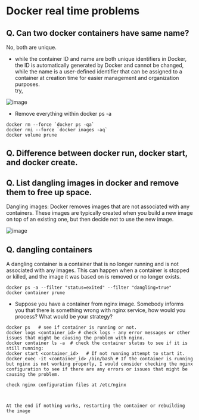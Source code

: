 # Docker real time problems

## Q. Can two docker containers have same name?
No, both are unique.
   - while the container ID and name are both unique identifiers in Docker, the ID is automatically generated by Docker and cannot be changed, 
     while the name is a user-defined identifier that can be assigned to a container at creation time for easier management and organization purposes. </br>
try, </br>

![image](https://user-images.githubusercontent.com/76727343/227730495-04ac3b8c-3f7b-4ca7-88fd-c3b32b63ac5b.png)

- Remove everything within docker ps -a
```
docker rm --force `docker ps -qa`
docker rmi --force `docker images -aq`
docker volume prune
```

## Q. Difference between docker run, docker start, and docker create.

## Q. List **dangling images** in docker and remove them to free up space.
Dangling images: Docker removes images that are not associated with any containers. These images are typically created when you build a new image on top of an existing one, but then decide not to use the new image.

![image](https://user-images.githubusercontent.com/76727343/227731140-e5247d3d-fef4-4a8c-ad14-a65d4fb0adc8.png)


## Q. **dangling containers**
A dangling container is a container that is no longer running and is not associated with any images. This can happen when a container is stopped or killed, and the image it was based on is removed or no longer exists.
```
docker ps -a --filter "status=exited" --filter "dangling=true"
docker container prune
```

- Suppose you have a container from nginx image. Somebody informs you that there is something wrong with nginx service, how would you process? What would be your strategy?
```
docker ps   # see if container is running or not.
docker logs <container_id> # check logs - any error messages or other issues that might be causing the problem with nginx.
docker container ls -a  # check the container status to see if it is still running:
docker start <container_id>   # If not running attempt to start it.
docker exec -it <container_id> /bin/bash # If the container is running but nginx is not working properly, I would consider checking the nginx configuration to see if there are any errors or issues that might be causing the problem.

check nginx configuration files at /etc/nginx



At the end if nothing works, restarting the container or rebuilding the image
```
